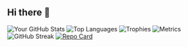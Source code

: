 ## Hi there 👋
![Your GitHub Stats](https://github-readme-stats.vercel.app/api?username=BishalAdhikari0123&show_icons=true&theme=dark)
![Top Languages](https://github-readme-stats.vercel.app/api/top-langs/?username=BishalAdhikari0123&layout=compact&theme=dark)
![Trophies](https://github-profile-trophy.vercel.app/?username=BishalAdhikari0123&theme=radical)
![Metrics](https://github.com/<BishalAdhikari0123>/<repository>/blob/main/metrics.svg)
![GitHub Streak](https://streak-stats.demolab.com/?user=BishalAdhikari0123&theme=dark&hide_border=true)
[![Repo Card](https://github-readme-stats.vercel.app/api/pin/?username=BishalAdhikari0123&repo=RepoName&theme=dark)](https://github.com/YourUsername/RepoName)




<!--
**BishalAdhikari0123/BishalAdhikari0123** is a ✨ _special_ ✨ repository because its `README.md` (this file) appears on your GitHub profile.

Here are some ideas to get you started:

- 🔭 I’m currently working on ...
- 🌱 I’m currently learning ...
- 👯 I’m looking to collaborate on ...
- 🤔 I’m looking for help with ...
- 💬 Ask me about ...
- 📫 How to reach me: ...
- 😄 Pronouns: ...
- ⚡ Fun fact: ...
-->
